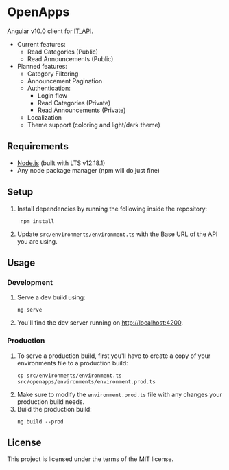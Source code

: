 # OpenApps
Angular v10.0 client for [IT_API](https://github.com/apavlidi/IT_API/).
* Current features:
    * Read Categories (Public)
    * Read Announcements (Public)
* Planned features:
    * Category Filtering
    * Announcement Pagination
    * Authentication:
        * Login flow
        * Read Categories (Private)
        * Read Announcements (Private)
    * Localization
    * Theme support (coloring and light/dark theme)

## Requirements
* [Node.js](https://nodejs.org/en/download/) (built with LTS v12.18.1)
* Any node package manager (npm will do just fine)

## Setup
1. Install dependencies by running the following inside the repository:
   ```shell script
    npm install
    ```
2. Update `src/environments/environment.ts` with the Base URL of the API you are using.


## Usage
### Development
1. Serve a dev build using:
    ```shell script
    ng serve
    ```
2. You'll find the dev server running on [http://localhost:4200](http://localhost:4200).

### Production
1. To serve a production build, first you'll have to create a copy of your environments file to a production build:
    ```
    cp src/environments/environment.ts src/openapps/environments/environment.prod.ts
    ```
2. Make sure to modify the `environment.prod.ts` file with any changes your production build needs.
3. Build the production build:
    ```shell script
    ng build --prod
    ```

## License
This project is licensed under the terms of the MIT license.

